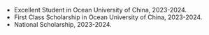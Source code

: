 - Excellent Student in Ocean University of China, 2023-2024.
- First Class Scholarship in Ocean University of China, 2023-2024.
- National Scholarship, 2023-2024.
